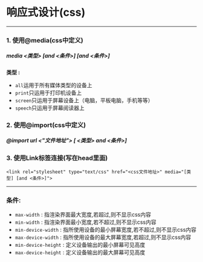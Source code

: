 # 响应式设计(css)
---
### 1. 使用@media(css中定义)  
  
##### media <类型> [and <条件>] [and <条件>]
  
**类型 :**  
* `all`运用于所有媒体类型的设备上  
* `print`只运用于打印机设备上  
* `screen`只运用于屏幕设备上（电脑，平板电脑，手机等等） 
* `speech`只运用于屏幕阅读器上  
  
### 2. 使用@import(css中定义)  
##### @import url <"文件地址"> [ <类型> and <条件>]  
  
### 3. 使用Link标签连接(写在**head**里面)  
```
<link rel="stylesheet" type="text/css" href="<css文件地址>" media="[类型] [and <条件>]">
```  

---  
 
### 条件:  
* `max-width` : 指渲染界面最大宽度,若超过,则不显示css内容  
* `min-width` : 指渲染界面最小宽度,若不超过,则不显示css内容
* `min-device-width` : 指所使用设备的最小屏幕宽度,若不超过,则不显示css内容
* `max-device-width` : 指所使用设备的最大屏幕宽度,若超过,则不显示css内容
* `min-device-height` : 定义设备输出的最小屏幕可见高度
* `max-device-height` : 定义设备输出的最大屏幕可见高度